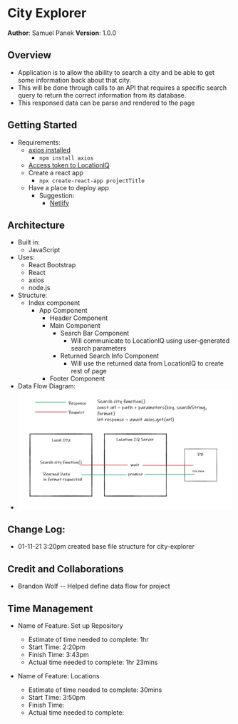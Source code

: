 # City Explorer
**Author**: Samuel Panek
**Version**: 1.0.0

## Overview
- Application is to allow the ability to search a city and be able to get some information back about that city.
- This will be done through calls to an API that requires a specific search query to return the correct information from its database.
- This responsed data can be parse and rendered to the page

## Getting Started
- Requirements:
  - [axios installed](https://www.npmjs.com/package/axios#axios-api)
    - `npm install axios`
  - [Access token to LocationIQ](https://my.locationiq.com/)
  - Create a react app
    - `npx create-react-app projectTitle`
  - Have a place to deploy app
    - Suggestion:
      - [Netlify](https://www.netlify.com/)

## Architecture
- Built in:
  - JavaScript
- Uses:
  - React Bootstrap
  - React
  - axios
  - node.js
- Structure:
  - Index component
    - App Component
      - Header Component
      - Main Component
        - Search Bar Component
          - Will communicate to LocationIQ using user-generated search parameters
        - Returned Search Info Component
          - Will use the returned data from LocationIQ to create rest of page
      - Footer Component
- Data Flow Diagram:
- ![Data Flow](./dataflow-Lab-6.jpeg)

## Change Log:
- 01-11-21 3:20pm created base file structure for city-explorer

## Credit and Collaborations
- Brandon Wolf -- Helped define data flow for project

## Time Management
- Name of Feature: Set up Repository
    - Estimate of time needed to complete: 1hr
    - Start Time: 2:20pm
    - Finish Time: 3:43pm
    - Actual time needed to complete: 1hr 23mins

- Name of Feature: Locations
    - Estimate of time needed to complete: 30mins
    - Start Time: 3:50pm
    - Finish Time: 
    - Actual time needed to complete: 
